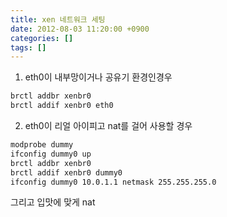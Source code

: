 ```yaml
---
title: xen 네트워크 세팅
date: 2012-08-03 11:20:00 +0900
categories: []
tags: []
---
```


1. eth0이 내부망이거나 공유기 환경인경우
```bash
brctl addbr xenbr0
brctl addif xenbr0 eth0
```

2. eth0이 리얼 아이피고 nat를 걸어 사용할 경우
```bash
modprobe dummy
ifconfig dummy0 up
brctl addbr xenbr0
brctl addif xenbr0 dummy0
ifconfig dummy0 10.0.1.1 netmask 255.255.255.0
```
그리고 입맛에 맞게 nat
